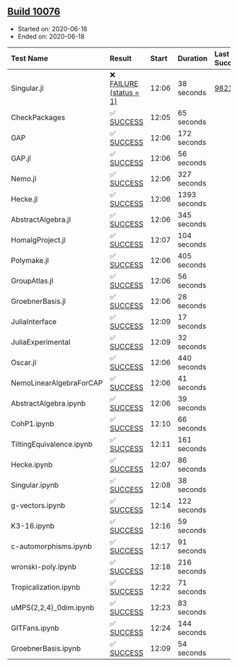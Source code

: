 ## [Build 10076](https://oscarci.mathematik.uni-kl.de/job/oscar/10076/)

* Started on: 2020-06-18
* Ended on: 2020-06-18

| Test Name    | Result | Start | Duration | Last Success | First Failure |
|:-------------|:-------|:------|:---------|:-------------|:--------------|
| Singular.jl | ❌ [FAILURE (status = 1)](https://oscarci.mathematik.uni-kl.de/job/oscar/10076/artifact/logs/build-10076/Singular.jl.log) | 12:06 | 38 seconds | [9821](https://oscarci.mathematik.uni-kl.de/job/oscar/9821/) | [9822](https://oscarci.mathematik.uni-kl.de/job/oscar/9822/) |
| CheckPackages | ✅ [SUCCESS](https://oscarci.mathematik.uni-kl.de/job/oscar/10076/artifact/logs/build-10076/CheckPackages.log) | 12:05 | 65 seconds |  |  |
| GAP | ✅ [SUCCESS](https://oscarci.mathematik.uni-kl.de/job/oscar/10076/artifact/logs/build-10076/GAP.log) | 12:06 | 172 seconds |  |  |
| GAP.jl | ✅ [SUCCESS](https://oscarci.mathematik.uni-kl.de/job/oscar/10076/artifact/logs/build-10076/GAP.jl.log) | 12:06 | 56 seconds |  |  |
| Nemo.jl | ✅ [SUCCESS](https://oscarci.mathematik.uni-kl.de/job/oscar/10076/artifact/logs/build-10076/Nemo.jl.log) | 12:06 | 327 seconds |  |  |
| Hecke.jl | ✅ [SUCCESS](https://oscarci.mathematik.uni-kl.de/job/oscar/10076/artifact/logs/build-10076/Hecke.jl.log) | 12:06 | 1393 seconds |  |  |
| AbstractAlgebra.jl | ✅ [SUCCESS](https://oscarci.mathematik.uni-kl.de/job/oscar/10076/artifact/logs/build-10076/AbstractAlgebra.jl.log) | 12:06 | 345 seconds |  |  |
| HomalgProject.jl | ✅ [SUCCESS](https://oscarci.mathematik.uni-kl.de/job/oscar/10076/artifact/logs/build-10076/HomalgProject.jl.log) | 12:07 | 104 seconds |  |  |
| Polymake.jl | ✅ [SUCCESS](https://oscarci.mathematik.uni-kl.de/job/oscar/10076/artifact/logs/build-10076/Polymake.jl.log) | 12:06 | 405 seconds |  |  |
| GroupAtlas.jl | ✅ [SUCCESS](https://oscarci.mathematik.uni-kl.de/job/oscar/10076/artifact/logs/build-10076/GroupAtlas.jl.log) | 12:06 | 56 seconds |  |  |
| GroebnerBasis.jl | ✅ [SUCCESS](https://oscarci.mathematik.uni-kl.de/job/oscar/10076/artifact/logs/build-10076/GroebnerBasis.jl.log) | 12:06 | 28 seconds |  |  |
| JuliaInterface | ✅ [SUCCESS](https://oscarci.mathematik.uni-kl.de/job/oscar/10076/artifact/logs/build-10076/JuliaInterface.log) | 12:09 | 17 seconds |  |  |
| JuliaExperimental | ✅ [SUCCESS](https://oscarci.mathematik.uni-kl.de/job/oscar/10076/artifact/logs/build-10076/JuliaExperimental.log) | 12:09 | 32 seconds |  |  |
| Oscar.jl | ✅ [SUCCESS](https://oscarci.mathematik.uni-kl.de/job/oscar/10076/artifact/logs/build-10076/Oscar.jl.log) | 12:06 | 440 seconds |  |  |
| NemoLinearAlgebraForCAP | ✅ [SUCCESS](https://oscarci.mathematik.uni-kl.de/job/oscar/10076/artifact/logs/build-10076/NemoLinearAlgebraForCAP.log) | 12:06 | 41 seconds |  |  |
| AbstractAlgebra.ipynb | ✅ [SUCCESS](https://oscarci.mathematik.uni-kl.de/job/oscar/10076/artifact/logs/build-10076/AbstractAlgebra.ipynb.log) | 12:06 | 39 seconds |  |  |
| CohP1.ipynb | ✅ [SUCCESS](https://oscarci.mathematik.uni-kl.de/job/oscar/10076/artifact/logs/build-10076/CohP1.ipynb.log) | 12:10 | 66 seconds |  |  |
| TiltingEquivalence.ipynb | ✅ [SUCCESS](https://oscarci.mathematik.uni-kl.de/job/oscar/10076/artifact/logs/build-10076/TiltingEquivalence.ipynb.log) | 12:11 | 161 seconds |  |  |
| Hecke.ipynb | ✅ [SUCCESS](https://oscarci.mathematik.uni-kl.de/job/oscar/10076/artifact/logs/build-10076/Hecke.ipynb.log) | 12:07 | 86 seconds |  |  |
| Singular.ipynb | ✅ [SUCCESS](https://oscarci.mathematik.uni-kl.de/job/oscar/10076/artifact/logs/build-10076/Singular.ipynb.log) | 12:08 | 38 seconds |  |  |
| g-vectors.ipynb | ✅ [SUCCESS](https://oscarci.mathematik.uni-kl.de/job/oscar/10076/artifact/logs/build-10076/g-vectors.ipynb.log) | 12:14 | 122 seconds |  |  |
| K3-16.ipynb | ✅ [SUCCESS](https://oscarci.mathematik.uni-kl.de/job/oscar/10076/artifact/logs/build-10076/K3-16.ipynb.log) | 12:16 | 59 seconds |  |  |
| c-automorphisms.ipynb | ✅ [SUCCESS](https://oscarci.mathematik.uni-kl.de/job/oscar/10076/artifact/logs/build-10076/c-automorphisms.ipynb.log) | 12:17 | 91 seconds |  |  |
| wronski-poly.ipynb | ✅ [SUCCESS](https://oscarci.mathematik.uni-kl.de/job/oscar/10076/artifact/logs/build-10076/wronski-poly.ipynb.log) | 12:18 | 216 seconds |  |  |
| Tropicalization.ipynb | ✅ [SUCCESS](https://oscarci.mathematik.uni-kl.de/job/oscar/10076/artifact/logs/build-10076/Tropicalization.ipynb.log) | 12:22 | 71 seconds |  |  |
| uMPS(2,2,4)_0dim.ipynb | ✅ [SUCCESS](https://oscarci.mathematik.uni-kl.de/job/oscar/10076/artifact/logs/build-10076/uMPS-2-2-4-_0dim.ipynb.log) | 12:23 | 83 seconds |  |  |
| GITFans.ipynb | ✅ [SUCCESS](https://oscarci.mathematik.uni-kl.de/job/oscar/10076/artifact/logs/build-10076/GITFans.ipynb.log) | 12:24 | 144 seconds |  |  |
| GroebnerBasis.ipynb | ✅ [SUCCESS](https://oscarci.mathematik.uni-kl.de/job/oscar/10076/artifact/logs/build-10076/GroebnerBasis.ipynb.log) | 12:09 | 54 seconds |  |  |

